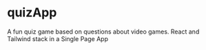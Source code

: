 # quizApp
A fun quiz game based on questions about video games. React and Tailwind stack in a Single Page App
